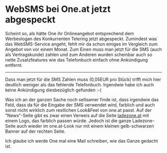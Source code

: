 # WebSMS bei One.at jetzt abgespeckt

Scheint so, als hätte One ihr Onlineangebot entsprechend dem Werbeslogan des Konkurrenten Telering jetzt abgespeckt. Zumindest was das WebSMS-Service angeht, fehlt mir da schon einiges im Vergleich zum Angebot von vor einem Monat. Zum Einen muss man jetzt für die SMS (auch als Vertragskunde) zahlen und zum Anderen wurden scheinbar auch so nette Zusatzfeatures wie das Telefonbuch einfach ohne Ankündigung entfernt.

-------------------------------



Dass man jetzt für die SMS Zahlen muss (0,05EUR pro Stück) trifft mich hier deutlich weniger als das fehlende Telefonbuch. Irgendwie habe ich auch keine Ankündigung diesbezüglich gefunden :-(

Was ich an der ganzen Sache noch seltsamer finde ist, dass irgendwie das Feld, dass da für die Eingabe der SMS verwendet wird, farblich und auch sonst nicht wirklich zum restlichen Look&Feel von one.at passt. Auf der "News"-Seite gibt es zwar einen Verweis auf die Seite <a href="http://www.ladezone.at">ladezone.at</a> mit einem Logo, das farblich passen würde. Jedoch ist die ganze Ladezone-Seite auch wieder im one.at-Look nur mit einem kleinen gelb-schwarzen Banner auf der rechten Seite.

Ich glaube ich werde One mal eine Mail schreiben, wie das Ganze gedacht ist.